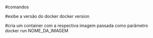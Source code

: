 #comandos

#exibe a versão do docker
docker version

#cria um container com a respectiva imagem passada como parâmetro
docker run NOME_DA_IMAGEM
